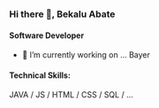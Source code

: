 ###  Hi there 👋, Bekalu Abate

  #### Software Developer

- 🌱 I’m currently working on ... Bayer

#### Technical Skills: 

JAVA / JS / HTML / CSS / SQL / ...

<!---
bekalu954/bekalu954 is a ✨ special ✨ repository because its `README.md` (this file) appears on your GitHub profile.
You can click the Preview link to take a look at your changes.
--->
